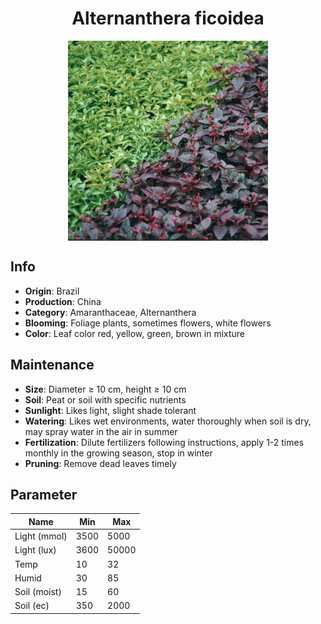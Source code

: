 <h1 align='center'>Alternanthera ficoidea</h1>
<p align="center">
    <img 
        align='center'
        width='320'
        src="../images/alternanthera ficoidea.png" 
        alt='Alternanthera ficoidea' />
</p>

## Info

 - **Origin**: Brazil
 - **Production**: China
 - **Category**: Amaranthaceae, Alternanthera
 - **Blooming**: Foliage plants, sometimes flowers, white flowers
 - **Color**: Leaf color red, yellow, green, brown in mixture

## Maintenance

 - **Size**: Diameter ≥ 10 cm, height ≥ 10 cm
 - **Soil**: Peat or soil with specific nutrients
 - **Sunlight**: Likes light, slight shade tolerant
 - **Watering**: Likes wet environments, water thoroughly when soil is dry, may spray water in the air in summer
 - **Fertilization**: Dilute fertilizers following instructions, apply 1-2 times monthly in the growing season, stop in winter
 - **Pruning**: Remove dead leaves timely

## Parameter

| Name         | Min  | Max   |
|--------------|------|-------|
| Light (mmol) | 3500 | 5000  |
| Light (lux)  | 3600 | 50000 |
| Temp         | 10    | 32    |
| Humid        | 30   | 85    |
| Soil (moist) | 15   | 60    |
| Soil (ec)    | 350  | 2000  |